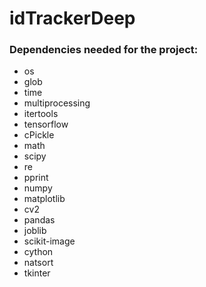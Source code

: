 # idTrackerDeep


### Dependencies needed for the project:

* os
* glob
* time
* multiprocessing
* itertools
* tensorflow
* cPickle
* math
* scipy
* re
* pprint
* numpy
* matplotlib
* cv2
* pandas
* joblib
* scikit-image
* cython
* natsort
* tkinter
